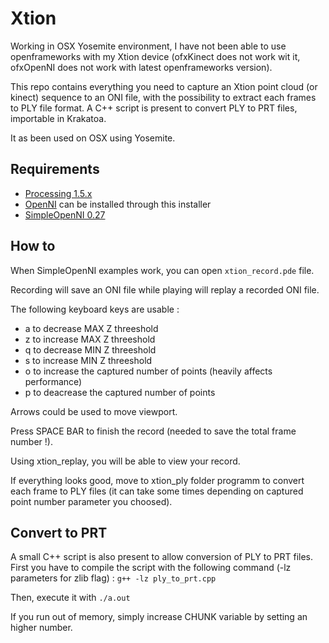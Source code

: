 Xtion
=====

Working in OSX Yosemite environment, I have not been able to use openframeworks with my Xtion device (ofxKinect does not work wit it, ofxOpenNI does not work with latest openframeworks version).

This repo contains everything you need to capture an Xtion point cloud (or kinect) sequence to an ONI file, with the possibility to extract each frames to PLY file format.
A C++ script is present to convert PLY to PRT files, importable in Krakatoa.

It as been used on OSX using Yosemite.

Requirements
------------

* [Processing 1.5.x](https://processing.org/)
* [OpenNI](https://code.google.com/p/simple-openni/downloads/list?can=1&q=&colspec=Filename+Summary+Uploaded+ReleaseDate+Size+DownloadCount) can be installed through this installer
* [SimpleOpenNI 0.27](https://code.google.com/p/simple-openni/wiki/Installation)

How to
------

When SimpleOpenNI examples work, you can open ```xtion_record.pde``` file.

Recording will save an ONI file while playing will replay a recorded ONI file.

The following keyboard keys are usable :
- a to decrease MAX Z threeshold
- z to increase MAX Z threeshold
- q to decrease MIN Z threeshold
- s to increase MIN Z threeshold
- o to increase the captured number of points (heavily affects performance)
- p to deacrease the captured number of points

Arrows could be used to move viewport.

Press SPACE BAR to finish the record (needed to save the total frame number !).

Using xtion_replay, you will be able to view your record.

If everything looks good, move to xtion_ply folder programm to convert each frame to PLY files (it can take some times depending on captured point number parameter you choosed).

Convert to PRT
--------------

A small C++ script is also present to allow conversion of PLY to PRT files.
First you have to compile the script with the following command (-lz parameters for zlib flag) :
```g++ -lz ply_to_prt.cpp```

Then, execute it with ```./a.out```

If you run out of memory, simply increase CHUNK variable by setting an higher number.
